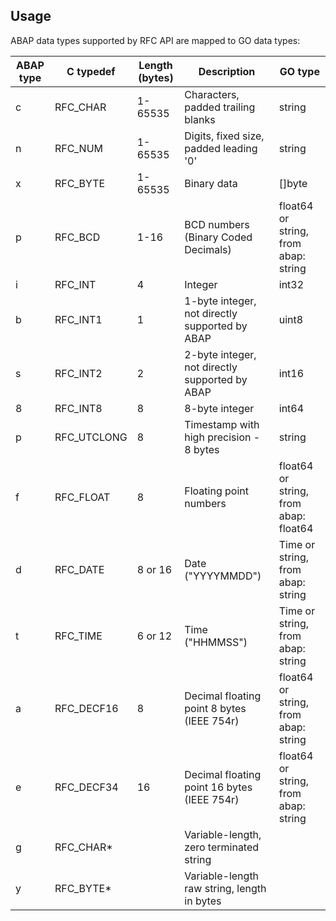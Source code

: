 ## Usage

ABAP data types supported by RFC API are mapped to GO data types:

| ABAP type | C typedef   | Length (bytes) | Description                                    | GO type                               |
| --------- | ----------- | -------------- | ---------------------------------------------- | ------------------------------------- |
| c         | RFC_CHAR    | 1-65535        | Characters, padded trailing blanks             | string                                |
| n         | RFC_NUM     | 1-65535        | Digits, fixed size, padded leading '0'         | string                                |
| x         | RFC_BYTE    | 1-65535        | Binary data                                    | []byte                                |
| p         | RFC_BCD     | 1-16           | BCD numbers (Binary Coded Decimals)            | float64 or string, from abap: string  |
| i         | RFC_INT     | 4              | Integer                                        | int32                                 |
| b         | RFC_INT1    | 1              | 1-byte integer, not directly supported by ABAP | uint8                                 |
| s         | RFC_INT2    | 2              | 2-byte integer, not directly supported by ABAP | int16                                 |
| 8         | RFC_INT8    | 8              | 8-byte integer                                 | int64                                 |
| p         | RFC_UTCLONG | 8              | Timestamp with high precision - 8 bytes        | string                                |
| f         | RFC_FLOAT   | 8              | Floating point numbers                         | float64 or string, from abap: float64 |
| d         | RFC_DATE    | 8 or 16        | Date ("YYYYMMDD")                              | Time or string, from abap: string     |
| t         | RFC_TIME    | 6 or 12        | Time ("HHMMSS")                                | Time or string, from abap: string     |
| a         | RFC_DECF16  | 8              | Decimal floating point 8 bytes (IEEE 754r)     | float64 or string, from abap: string  |
| e         | RFC_DECF34  | 16             | Decimal floating point 16 bytes (IEEE 754r)    | float64 or string, from abap: string  |
| g         | RFC_CHAR\*  |                | Variable-length, zero terminated string        |                                       |
| y         | RFC_BYTE\*  |                | Variable-length raw string, length in bytes    |                                       |
